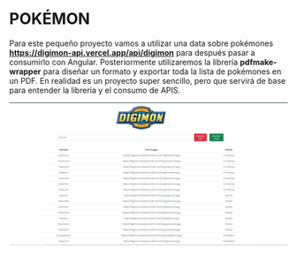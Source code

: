 # POKÉMON

Para este pequeño proyecto vamos a utilizar una data sobre pokémones **https://digimon-api.vercel.app/api/digimon** para después
pasar a consumirlo con Angular. Posteriormente utilizaremos la librería **pdfmake-wrapper** para diseñar un formato y exportar toda la lista
de pokémones en un PDF. En realidad es un proyecto super sencillo, pero que servirá de base para entender la libreria y el consumo de APIS.

![Tabla](./src/assets/Data.png)




